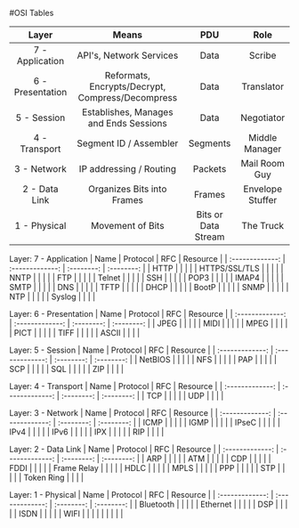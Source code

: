 #OSI Tables 


| Layer            | Means                                            | PDU                 | Role             |
| :--------------: | :----------------------------------------------: | :-----------------: | :--------------: | 
| 7 - Application  | API's, Network Services                          | Data                | Scribe           | 
| 6 - Presentation | Reformats, Encrypts/Decrypt, Compress/Decompress | Data                | Translator       |  
| 5 - Session      | Establishes, Manages and Ends Sessions           | Data                | Negotiator       |  
| 4 - Transport    | Segment ID / Assembler                           | Segments            | Middle Manager   |  
| 3 - Network      | IP addressing / Routing                          | Packets             | Mail Room Guy    |  
| 2 - Data Link    | Organizes Bits into Frames                       | Frames              | Envelope Stuffer |  
| 1 - Physical     | Movement of Bits                                 | Bits or Data Stream | The Truck        | 
 
 
 
 
 
Layer: 7 - Application
| Name            | Protocol        | RFC        | Resource   |
| :-------------: | :-------------: | :--------: | :--------: | 
| HTTP            |                 |            |            | 
| HTTPS/SSL/TLS   |                 |            |            | 
| NNTP                |                 |            |            | 
| FTP                |                 |            |            | 
| Telnet                |                 |            |            | 
| SSH                |                 |            |            | 
| POP3                |                 |            |            | 
| IMAP4                |                 |            |            | 
| SMTP                |                 |            |            | 
| DNS                |                 |            |            | 
| TFTP                |                 |            |            | 
| DHCP                |                 |            |            | 
| BootP                |                 |            |            | 
| SNMP                |                 |            |            | 
| NTP                |                 |            |            |
| Syslog                |                 |            |            |


 
Layer: 6 - Presentation
| Name            | Protocol        | RFC        | Resource   |
| :-------------: | :-------------: | :--------: | :--------: | 
| JPEG            |                 |            |            | 
| MIDI            |                 |            |            | 
| MPEG            |                 |            |            | 
| PICT            |                 |            |            | 
| TIFF            |                 |            |            | 
| ASCII           |                 |            |            |
 
Layer: 5 - Session
| Name            | Protocol        | RFC        | Resource   |
| :-------------: | :-------------: | :--------: | :--------: |
| NetBIOS |                 |            |            | 
| NFS |                 |            |            | 
| PAP |                 |            |            | 
| SCP |                 |            |            | 
| SQL |                 |            |            | 
| ZIP |                 |            |            |
 
 
Layer: 4 - Transport
| Name            | Protocol        | RFC        | Resource   |
| :-------------: | :-------------: | :--------: | :--------: |
| TCP |                 |            |            | 
| UDP |                 |            |            |
 
 
Layer: 3 - Network
| Name            | Protocol        | RFC        | Resource   |
| :-------------: | :-------------: | :--------: | :--------: |
| ICMP |                 |            |            | 
| IGMP |                 |            |            | 
| IPseC |                 |            |            | 
| IPv4 |                 |            |            | 
| IPv6 |                 |            |            | 
| IPX |                 |            |            | 
| RIP |                 |            |            |
 
 
Layer: 2 - Data Link
| Name            | Protocol        | RFC        | Resource   |
| :-------------: | :-------------: | :--------: | :--------: |
| ARP |                 |            |            | 
| ATM |                 |            |            | 
| CDP |                 |            |            |
| FDDI |                 |            |            | 
| Frame Relay |                 |            |            | 
| HDLC |                 |            |            | 
| MPLS |                 |            |            | 
| PPP |                 |            |            | 
| STP |                 |            |            | 
| Token Ring |                 |            |            |
 
 
Layer: 1 - Physical
| Name            | Protocol        | RFC        | Resource   |
| :-------------: | :-------------: | :--------: | :--------: |
| Bluetooth       |                 |            |            | 
| Ethernet        |                 |            |            | 
| DSP             |                 |            |            | 
| ISDN            |                 |            |            | 
| WIFI            |                 |            |            | 
|  |                 |            |            |
